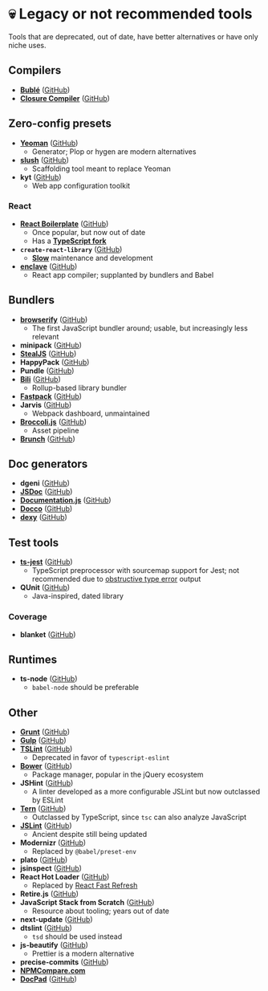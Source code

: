 # 💀 Legacy or not recommended tools

Tools that are deprecated, out of date, have better alternatives or have only niche uses.

## Compilers

- [**Bublé**](https://buble.surge.sh/) ([GitHub](https://github.com/bublejs/buble))
- [**Closure Compiler**](https://developers.google.com/closure/compiler) ([GitHub](https://github.com/google/closure-compiler))

## Zero-config presets

- [**Yeoman**](https://yeoman.io/) ([GitHub](https://github.com/yeoman/yeoman))
  - Generator; Plop or hygen are modern alternatives
- [**slush**](https://slushjs.github.io/) ([GitHub](https://github.com/slushjs/slush))
  - Scaffolding tool meant to replace Yeoman
- **kyt** ([GitHub](https://github.com/NYTimes/kyt))
  - Web app configuration toolkit

### React

- [**React Boilerplate**](https://www.reactboilerplate.com/) ([GitHub](https://github.com/react-boilerplate/react-boilerplate))
  - Once popular, but now out of date
  - Has a [**TypeScript fork**](https://github.com/react-boilerplate/react-boilerplate-typescript/)
- **`create-react-library`** ([GitHub](https://github.com/transitive-bullshit/create-react-library))
  - [**Slow**](https://github.com/transitive-bullshit/create-react-library/issues/171) maintenance and development
- [**enclave**](http://enclave.js.org/) ([GitHub](https://github.com/eanplatter/enclave))
  - React app compiler; supplanted by bundlers and Babel

## Bundlers

- [**browserify**](http://browserify.org/) ([GitHub](https://github.com/browserify/browserify))
  - The first JavaScript bundler around; usable, but increasingly less relevant
- **minipack** ([GitHub](https://github.com/ronami/minipack))
- [**StealJS**](https://stealjs.com/) ([GitHub](https://github.com/stealjs/steal))
- **HappyPack** ([GitHub](https://github.com/amireh/happypack))
- **Pundle** ([GitHub](https://github.com/steelbrain/pundle))
- [**Bili**](https://bili.egoist.sh/) ([GitHub](https://github.com/egoist/bili))
  - Rollup-based library bundler
- [**Fastpack**](https://fastpack.sh/) ([GitHub](https://github.com/fastpack/fastpack))
- **Jarvis** ([GitHub](https://github.com/zouhir/jarvis))
  - Webpack dashboard, unmaintained
- [**Broccoli.js**](https://broccoli.build/) ([GitHub](https://github.com/broccolijs/broccoli))
  - Asset pipeline
- [**Brunch**](https://brunch.io/) ([GitHub](https://github.com/brunch/brunch))

## Doc generators

- **dgeni** ([GitHub](https://github.com/angular/dgeni))
- [**JSDoc**](https://jsdoc.app/) ([GitHub](https://github.com/jsdoc/jsdoc))
- [**Documentation.js**](http://documentation.js.org/) ([GitHub](https://github.com/documentationjs/documentation))
- [**Docco**](http://ashkenas.com/docco/) ([GitHub](https://github.com/jashkenas/docco))
- [**dexy**](http://www.dexy.it/) ([GitHub](https://github.com/dexy/dexy))

## Test tools

- [**ts-jest**](https://kulshekhar.github.io/ts-jest) ([GitHub](https://github.com/kulshekhar/ts-jest))
  - TypeScript preprocessor with sourcemap support for Jest; not recommended due to [obstructive type error](https://github.com/jaredpalmer/tsdx/issues/521) output
- **QUnit** ([GitHub](https://github.com/qunitjs/qunit))
  - Java-inspired, dated library

### Coverage

- **blanket** ([GitHub](https://github.com/alex-seville/blanket))

## Runtimes

- **ts-node** ([GitHub](https://github.com/TypeStrong/ts-node))
  - `babel-node` should be preferable

## Other

- [**Grunt**](https://gruntjs.com/) ([GitHub](https://github.com/gruntjs/grunt))
- [**Gulp**](https://gulpjs.com/) ([GitHub](https://github.com/gulpjs/gulp))
- [**TSLint**](https://palantir.github.io/tslint/) ([GitHub](https://github.com/palantir/tslint))
  - Deprecated in favor of `typescript-eslint`
- [**Bower**](http://bower.io/) ([GitHub](https://github.com/bower/bower))
  - Package manager, popular in the jQuery ecosystem
- **JSHint** ([GitHub](https://github.com/jshint/jshint))
  - A linter developed as a more configurable JSLint but now outclassed by ESLint
- [**Tern**](https://ternjs.net/) ([GitHub](https://github.com/ternjs/tern))
  - Outclassed by TypeScript, since `tsc` can also analyze JavaScript
- [**JSLint**](https://jslint.com/) ([GitHub](https://github.com/douglascrockford/JSLint))
  - Ancient despite still being updated
- **Modernizr** ([GitHub](https://github.com/Modernizr/Modernizr))
  - Replaced by `@babel/preset-env`
- **plato** ([GitHub](https://github.com/es-analysis/plato))
- **jsinspect** ([GitHub](https://github.com/danielstjules/jsinspect))
- **React Hot Loader** ([GitHub](https://github.com/gaearon/react-hot-loader))
  - Replaced by [React Fast Refresh](https://github.com/facebook/react/issues/16604)
- **Retire.js** ([GitHub](https://github.com/RetireJS/retire.js))
- **JavaScript Stack from Scratch** ([GitHub](https://github.com/verekia/js-stack-from-scratch))
  - Resource about tooling; years out of date
- **next-update** ([GitHub](https://github.com/bahmutov/next-update))
- **dtslint** ([GitHub](https://github.com/microsoft/dtslint))
  - `tsd` should be used instead
- **js-beautify** ([GitHub](https://github.com/beautify-web/js-beautify))
  - Prettier is a modern alternative
- **precise-commits** ([GitHub](https://github.com/nrwl/precise-commits))
- [**NPMCompare.com**](https://npmcompare.com/)
- [**DocPad**](https://docpad.bevry.me/) ([GitHub](https://github.com/docpad/docpad))
